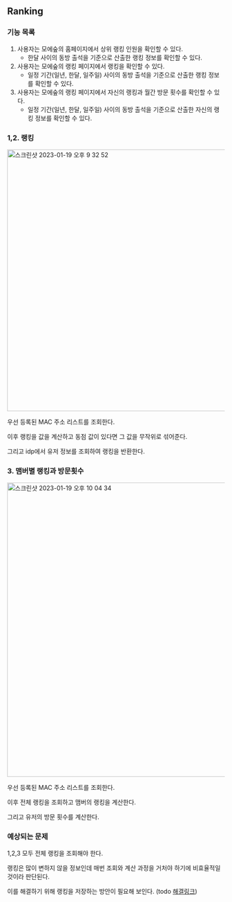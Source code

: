 ## Ranking

### 기능 목록

1. 사용자는 모에숲의 홈페이지에서 상위 랭킹 인원을 확인할 수 있다.
    + 한달 사이의 동방 출석을 기준으로 산출한 랭킹 정보를 확인할 수 있다.
2. 사용자는 모에숲의 랭킹 페이지에서 랭킹을 확인할 수 있다.
    + 일정 기간(일년, 한달, 일주일) 사이의 동방 출석을 기준으로 산출한 랭킹 정보를 확인할 수 있다.
3. 사용자는 모에숲의 랭킹 페이지에서 자신의 랭킹과 월간 방문 횟수를 확인할 수 있다.
    + 일정 기간(일년, 한달, 일주일) 사이의 동방 출석을 기준으로 산출한 자신의 랭킹 정보를 확인할 수 있다.


### 1,2. 랭킹

<img width="605" alt="스크린샷 2023-01-19 오후 9 32 52" src="https://user-images.githubusercontent.com/102807742/213443871-5a831442-590e-43ec-8ecd-42e62a683e74.png">

우선 등록된 MAC 주소 리스트를 조회한다.

이후 랭킹을 값을 계산하고 동점 값이 있다면 그 값을 무작위로 섞어준다.

그리고 idp에서 유저 정보를 조회하여 랭킹을 반환한다.

### 3. 맴버별 랭킹과 방문횟수

<img width="680" alt="스크린샷 2023-01-19 오후 10 04 34" src="https://user-images.githubusercontent.com/102807742/213450042-37a4266c-cb8b-454e-bdad-4983b1c6e2f7.png">

우선 등록된 MAC 주소 리스트를 조회한다.

이후 전체 랭킹을 조회하고 맴버의 랭킹을 계산한다.

그리고 유저의 방문 횟수를 계산한다.

### 예상되는 문제

1,2,3 모두 전체 랭킹을 조회해야 한다.

랭킹은 많이 변하지 않을 정보인데 매번 조회와 계산 과정을 거처야 하기에 비효율적일 것이라 판단된다.

이를 해결하기 위해 랭킹을 저장하는 방안이 필요해 보인다. (todo [해결링크]())